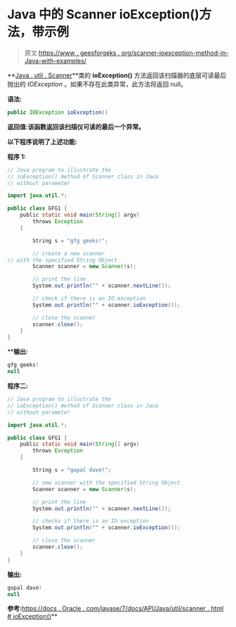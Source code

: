 # Java 中的 Scanner ioException()方法，带示例

> 原文:[https://www . geesforgeks . org/scanner-ioexception-method-in-Java-with-examples/](https://www.geeksforgeeks.org/scanner-ioexception-method-in-java-with-examples/)

**[Java . util . Scanner](https://www.geeksforgeeks.org/scanner-class-in-java/)**类的 **ioException()** 方法返回该扫描器的底层可读最后抛出的 *IOException* 。如果不存在此类异常，此方法将返回 null。

**语法:**

```java
public IOException ioException()
```

**返回值:**该函数返回该扫描仪可读的最后一个异常**。**

**以下程序说明了上述功能:**

****程序 1:****

```java
// Java program to illustrate the
// ioException() method of Scanner class in Java
// without parameter

import java.util.*;

public class GFG1 {
    public static void main(String[] argv)
        throws Exception
    {

        String s = "gfg geeks!";

        // create a new scanner
// with the specified String Object
        Scanner scanner = new Scanner(s);

        // print the line
        System.out.println("" + scanner.nextLine());

        // check if there is an IO exception
        System.out.println("" + scanner.ioException());

        // close the scanner
        scanner.close();
    }
}
```

****输出:**

```java
gfg geeks!
null

```

**程序二:**

```java
// Java program to illustrate the
// ioException() method of Scanner class in Java
// without parameter

import java.util.*;

public class GFG1 {
    public static void main(String[] argv)
        throws Exception
    {

        String s = "gopal dave!";

        // new scanner with the specified String Object
        Scanner scanner = new Scanner(s);

        // print the line
        System.out.println("" + scanner.nextLine());

        // checks if there is an IO exception
        System.out.println("" + scanner.ioException());

        // close the scanner
        scanner.close();
    }
}
```

**输出:**

```java
gopal dave!
null

```

**参考:**[https://docs . Oracle . com/javase/7/docs/API/Java/util/scanner . html # ioException()](https://docs.oracle.com/javase/7/docs/api/java/util/Scanner.html#ioException())**